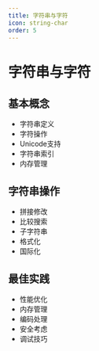 ```yaml
---
title: 字符串与字符
icon: string-char
order: 5
---
```


# 字符串与字符

## 基本概念
- 字符串定义
- 字符操作
- Unicode支持
- 字符串索引
- 内存管理

## 字符串操作
- 拼接修改
- 比较搜索
- 子字符串
- 格式化
- 国际化

## 最佳实践
- 性能优化
- 内存管理
- 编码处理
- 安全考虑
- 调试技巧
